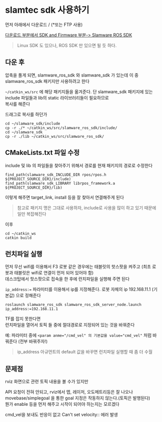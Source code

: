 # slamtec sdk 사용하기
먼저 아래에서 다운로드  / (*또는 FTP 사용)   

[다운로드 부분에서 SDK and Firmware 부분-> Slamware ROS SDK](https://www.slamtec.ai/home/support/#sdk-and-firmware)

> Linux SDK 도 있으나, ROS SDK 만 있으면 될 듯 하다.

## 다운 후 

압축을 풀게 되면, slamware_ros_sdk 와 slamware_sdk 가 있는데 이 중 slamware_ros_sdk 패키지만 사용하려고 한다  

`~/catkin_ws/src` 에 해당 패키지들을 옮겨준다. 단 slamware_sdk 패키지에 있는 include 파일들과 lib의 static 라이브러리들이 필요하므로   
복사를 해준다  

드래그로 복사를 하던가  
```
cd ~/slamware_sdk/include
cp -r ./* ~/catkin_ws/src/slamware_ros_sdk/include/
cd ~/slamware_sdk
cp -r ./lib ~/catkin_ws/src/slamware_ros_sdk/
```

## CMakeLists.txt 파일 수정

include 및 lib 의 파일들을 찾아주기 위해서 경로를 현재 패키지의 경로로 수정한다   
```
find_path(slamware_sdk_INCLUDE_DIR rpos/rpos.h ${PROJECT_SOURCE_DIR}/include)
find_path(slamware_sdk_LIBRARY librpos_framework.a ${PROJECT_SOURCE_DIR}/lib)
```

이렇게 해주면 target_link, install 등을 잘 찾아서 연결해주게 된다   

> 참고로 패키지 명은 그대로 사용하자, include로 사용을 많이 하고 있기 때문에 일만 복잡해진다   

이후 
```
cd ~/catkin_ws
catkin build
```

## 런치파일 실행
먼저 무선 wifi를 이용해서 F3 로봇 같은 경우에는 태블릿의 핫스팟을 켜주고 (최초 로봇과 태블릿은 wifi로 연결이 먼저 되어 있어야 함)   
데스크탑에서 핫스팟으로 접속을 한 후에 런치파일을 실행해 주면 된다 

`ip_address:=` 파라미터를 이용해서 ip를 지정해준다. 로봇 자체의 ip 192.168.11.1 (기본값) 으로 정해준다  
```
roslaunch slamware_ros_sdk slamware_ros_sdk_server_node.launch ip_address:=192.168.11.1
```

TF를 잡지 못한다면  
런치파일을 열어서 토픽 들 중에 절대경로로 지정되어 있는 것을 바꿔준다   

예: 파라미터 중에 `<param anme="/cmd_vel" 의 기본값을 value="cmd_vel"` 처럼 바꿔준다  (전부 바꿔주자!)

> ip_address 아규먼트의 default 값을 바꾸면 런치파일 실행할 때 좀 더 수월


## 문제점
rviz 화면으로 관련 토픽 내용을 볼 수가 있지만  

API 요청이 전혀 안되고, rviz에서 맵, 레이저, 오도메트리등은 잘 나오나 
movebase/simplegoal 을 통한 goal 지정은 작동하지 않는다.(토픽은 발행된다)   
뭔가 enable 등을 먼저 해주고 시작이 되어야 하는지는 모르겠다   


cmd_vel을 보내도 반응이 없고 Can't set velocity:: 에러 발생

